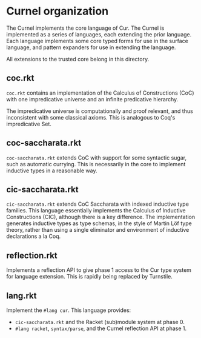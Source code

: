 # Curnel organization

The Curnel implements the core language of Cur. 
The Curnel is implemented as a series of languages, each extending the prior
language.
Each language implements some core typed forms for use in the surface language,
and pattern expanders for use in extending the language.

All extensions to the trusted core belong in this directory.

## coc.rkt
`coc.rkt` contains an implementation of the Calculus of Constructions (CoC) with
one impredicative universe and an infinite predicative hierarchy.

The impredicative universe is computationally and proof relevant, and thus
inconsistent with some classical axioms.
This is analogous to Coq's impredicative Set.

## coc-saccharata.rkt
`coc-saccharata.rkt` extends CoC with support for some syntactic sugar, such as
automatic currying.
This is necessarily in the core to implement inductive types in a reasonable way.

## cic-saccharata.rkt
`cic-saccharata.rkt` extends CoC Saccharata with indexed inductive type families.
This language essentially implements the Calculus of Inductive Constructions
(CIC), although there is a key difference. 
The implementation generates inductive types as type schemas, in the style of
Martin Löf type theory, rather than using a single eliminator and environment of
inductive declarations a la Coq.

## reflection.rkt
Implements a reflection API to give phase 1 access to the Cur type system for
language extension.
This is rapidly being replaced by Turnstile.

## lang.rkt
Implement the `#lang cur`. 
This language provides:
- `cic-saccharata.rkt` and the Racket (sub)module system at phase 0.
- `#lang racket`, `syntax/parse`, and the Curnel reflection API at phase 1.
